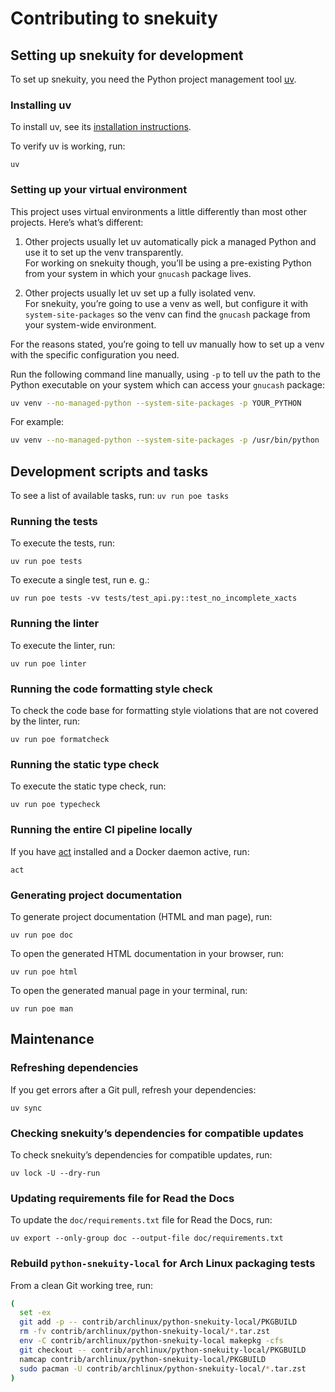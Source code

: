 # Contributing to snekuity

## Setting up snekuity for development

To set up snekuity, you need the Python project
management tool [uv](https://docs.astral.sh/uv).

### Installing uv

To install uv, see its
[installation instructions](https://docs.astral.sh/uv/getting-started/installation/).

To verify uv is working, run:

```shell
uv
```

### Setting up your virtual environment

This project uses virtual environments a little differently than most
other projects. Here’s what’s different:

1. Other projects usually let uv automatically pick a managed Python
   and use it to set up the venv transparently.  
   For working on snekuity though, you’ll be using a pre-existing
   Python from your system in which your `gnucash` package lives.  

2. Other projects usually let uv set up a fully isolated venv.  
   For snekuity, you’re going to use a venv as well, but configure it
   with `system-site-packages` so the venv can find the `gnucash`
   package from your system-wide environment.

For the reasons stated, you’re going to tell uv manually how to set up
a venv with the specific configuration you need.

Run the following command line manually, using `-p` to tell uv the path
to the Python executable on your system which can access your `gnucash`
package:

```bash
uv venv --no-managed-python --system-site-packages -p YOUR_PYTHON
```

For example:

```bash
uv venv --no-managed-python --system-site-packages -p /usr/bin/python
```

## Development scripts and tasks

To see a list of available tasks, run: `uv run poe tasks`

### Running the tests

To execute the tests, run:

```shell
uv run poe tests
```

To execute a single test, run e. g.:

```shell
uv run poe tests -vv tests/test_api.py::test_no_incomplete_xacts
```

### Running the linter

To execute the linter, run:

```shell
uv run poe linter
```

### Running the code formatting style check

To check the code base for formatting style violations that are not
covered by the linter, run:

```shell
uv run poe formatcheck
```

### Running the static type check

To execute the static type check, run:

```shell
uv run poe typecheck
```

### Running the entire CI pipeline locally

If you have [act](https://github.com/nektos/act) installed and a
Docker daemon active, run:

```shell
act
```

### Generating project documentation

To generate project documentation (HTML and man page), run:

```shell
uv run poe doc
```

To open the generated HTML documentation in your browser, run:

```shell
uv run poe html
```

To open the generated manual page in your terminal, run:

```shell
uv run poe man
```

## Maintenance

### Refreshing dependencies

If you get errors after a Git pull, refresh your dependencies:

```shell
uv sync
```

### Checking snekuity’s dependencies for compatible updates

To check snekuity’s dependencies for compatible updates, run:

```shell
uv lock -U --dry-run
```

### Updating requirements file for Read the Docs

To update the `doc/requirements.txt` file for Read the Docs, run:

```shell
uv export --only-group doc --output-file doc/requirements.txt
```

### Rebuild `python-snekuity-local` for Arch Linux packaging tests

From a clean Git working tree, run:

```bash
(
  set -ex
  git add -p -- contrib/archlinux/python-snekuity-local/PKGBUILD
  rm -fv contrib/archlinux/python-snekuity-local/*.tar.zst
  env -C contrib/archlinux/python-snekuity-local makepkg -cfs
  git checkout -- contrib/archlinux/python-snekuity-local/PKGBUILD
  namcap contrib/archlinux/python-snekuity-local/PKGBUILD
  sudo pacman -U contrib/archlinux/python-snekuity-local/*.tar.zst
)
```
